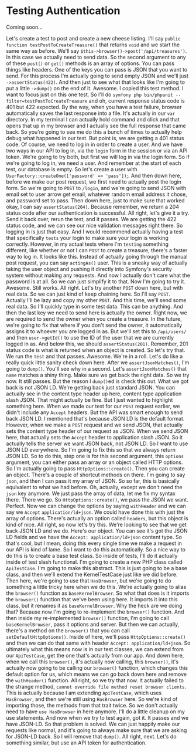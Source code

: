 # Testing Authentication

Coming soon...

Let's create a test to post and create a new cheese listing. I'll say `public function testPostToCreateTreasure()` that returns `void` and we start the same way as before. We'll say `$this->browser()->post('/api/treasures')`. In this case we actually need to send data. So the second argument to any of these `post()` or `get()` methods is an array of options. You can pass things like headers. One of the keys you can pass is JSON that you want to send. For this process I'm actually going to send empty JSON and we'll just `->assertStatus(422)`. And then just to see what that looks like I'm going to put a little `->dump()` on the end of it. Awesome. I copied this test method. I want to focus just on this one test. So I'll do `symfony php bin/phpunit --filter=testPostToCreateTreasure` and oh, current response status code is 401 but 422 expected. By the way, when you have a test failure, browser automatically saves the last response into a file. It's actually in our `var` directory. In my terminal I can actually hold command and click and that opens that up in my browser and I actually see the full response that came back. So you're going to see me do this a bunch of times to actually help debug what happened in our test. But point is, we are getting a 401 status code. Of course, we need to log in in order to create a user. And we have two ways in our API to log in, via the `login` form in the session or via an API token. We're going to try both, but first we will log in via the login form. So if we're going to log in, we need a user. And remember at the start of each test, our database is empty. So let's create a user with `UserFactory::createOne(['password' => 'pass'])`;. And then down here, before we make our post request, we first need to actually post the login form. So we're going to `POST` to `/login`, and we're going to send JSON with email set to user arrow get email, whatever random email address it chose, and password set to pass. Then down here, just to make sure that worked okay, I can say `assertStatus(204)`. Because remember, we return a 204 status code after our authentication is successful. All right, let's give it a try. Send it back over, rerun the test, and it passes. We are getting the 422 status code, and we can see our nice validation messages right there. So logging in is just that easy. And I would recommend actually having a test that specifically `tests` your login to make sure your login is working correctly. However, in my actual tests where I'm `testing` something different, like whether or not I can `POST` to create a treasure, there's a faster way to log in. It looks like this. Instead of actually going through the manual post request, you can say `actingAs()` user. This is a sneaky way of actually taking the user object and pushing it directly into Symfony's security system without making any requests. And now I actually don't care what the password is at all. So we can just simplify it to that. Now I'm going to try it. Awesome. Still works. All right. Let's try another `POST` down here, but with real data. So we can just kind of keep chaining here. So I'll say `POST`. Actually I'll be lazy and copy my other `POST`. And this time, we'll send some real data. So I'll quickly type in some test data. This can be anything. And then the last key we need to send here is actually the owner. Right now, we are required to send the owner when you create a treasure. In the future, we're going to fix that where if you don't send the owner, it automatically assigns it to whoever you are logged in as. But we'll set this to `/api/users/` and then `user->getId()` to use the ID of the user that we are currently logged in as. And below this, we should `assertStatus(201)`. Remember, 201 status code is what is returned when an object is created. So let's try that. We run the `test` and that passes. Awesome. We're in a roll. Let's do like a really quick little sanity check down here. After we `assertJsonMatches()`, I'm going to `dump()`. You'll see why in a second. Let's `assertJsonMatches()` that `name` matches a shiny thing. Make sure we get back the right data. So we try now. It still passes. But the reason I `dump()`ed is check this out. What we got back is not JSON LD. We're getting back just standard JSON. You can actually see in the content type header up here, content type application slash JSON. That might actually be fine. But I just wanted to highlight something here. When we made our test for our `POST` request earlier, we didn't include any `Accept` headers. But the API was smart enough to send back JSON LD. I mentioned that's because JSON LD is the default format. However, when we make a `POST` request and we send JSON, that actually sets the content type header of our request as JSON. When we send JSON here, that actually sets the `Accept` header to application slash JSON. So it actually tells the server we want JSON back, not JSON LD. So I want to use JSON LD everywhere. So I'm going to fix this so that we always return JSON LD. So to do this, step one is for this second argument, this `options` argument, you can either pass an array or an object called HTTP options. So I'm actually going to pass `HttpOptions::create()`. Then you can create an object. There's a couple of shortcut methods on there. I'm going to say `json`, and then I can pass it my array of JSON. So so far, this is basically equivalent to what we had before. Oh, actually, except we don't need the `json` key anymore. We just pass the array of data, let me fix my syntax there. There we go. So `HttpOptions::create()`, we pass the JSON we want. Perfect. Now we can change the options by saying `withHeader` and we can say we `Accept` `application/ld+json`. We could have done this with just the array of options. There's actually an option called `headers`, but this object is kind of nice. All right, so now let's try this. We're looking to see that we get back JSON LD and we do. Here's our object. You can see it's got the JSON LD fields and we have the `Accept: application/ld+json` content type. So that's cool, but I mean, doing this every single time we make a request in our API is kind of lame. So I want to do this automatically. So a nice way to do this is to create a base test class. So inside of tests, I'll do it actually inside of test slash functional. I'm going to create a new PHP class called `ApiTestCase`. I'm going to make this abstract. This is just going to be a base class, and then we'll extend the KernelTestCase just like we did before. Then here, we're going to use that `HasBrowser`, but we're going to do something a little tricky here when we do this. We're actually going to alias the `browser()` function as `baseKernelBrowser`. So what that does is it imports the `browser()` function that we've been using here. It imports it into this class, but it renames it as `baseKernelBrowser`. Why the heck are we doing that? Because now I'm going to re-implement the `browser()` function. And then inside my re-implemented `browser()` function, I'm going to call `baseKernelBrowser`, pass it options and server. But then we can actually, there's a method on the `browser()` that you can call `setDefaultHttpOptions()`. Inside of here, we'll pass `HttpOptions::create()` and then we can do that same with header `Accept: application/ld+json`. So ultimately what this means now is in our test classes, we can extend from our `ApiTestCase`, get the one that's actually from our app. And down here, when we call this `browser()`, it's actually now calling, this `browser()`, it's actually now going to be calling our `browser()` function, which changes this default option for us, which means we can go back down here and remove the `withHeader()` function. All right, so we try that now. It actually failed to the strange method, `cannot override file method reset browser clients`. This is actually because I am extending `ApiTestCase`, which uses `HasBrowser`, and then we're still using `HasBrowser` here. So we're kind of importing those, the methods from that trait twice. So we don't actually need to have `use HasBrowser` in here anymore. I'll do a little cleanup on my use statements. And now when we try to test again, got it. It passes and we have JSON-LD. So that problem is solved. We can just happily make our requests like normal, and it's going to always make sure that we are asking for JSON-LD back. So I will remove that `dump()`. All right, next. Let's do something similar, but use an API token for authentication.
